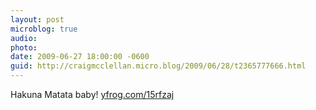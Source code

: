 ```yaml
---
layout: post
microblog: true
audio: 
photo: 
date: 2009-06-27 18:00:00 -0600
guid: http://craigmcclellan.micro.blog/2009/06/28/t2365777666.html
---
```

Hakuna Matata baby! [yfrog.com/15rfzaj](http://yfrog.com/15rfzaj)
